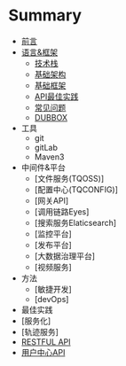 # Summary

* [前言](README.md)
* [语言&框架](framwork.md)
  * [技术栈](规范文档/ji-zhu-zhan.md)
  * [基础架构](规范文档/ji-chu-jia-gou.md)
  * [基础框架](规范文档/ji-chu-kuang-jia.md)
  * [API最佳实践](规范文档/api.md)
  * [常见问题](规范文档/chang-jian-wen-ti.md)
  * [DUBBOX](dubbox.md)
* 工具
  * git
  * gitLab
  * Maven3
* 中间件&平台
  * [文件服务(TQOSS)]
  * [配置中心(TQCONFIG)]
  * [网关API]
  * [调用链路Eyes]
  * [搜索服务Elaticsearch]
  * [监控平台]
  * [发布平台]
  * [大数据治理平台]
  * [视频服务]
* 方法
  * [敏捷开发]
  * [devOps]
* 最佳实践
 * [服务化]
 * [轨迹服务]
* [RESTFUL API](规范文档/restful-api.md)
* [用户中心API](规范文档/usercenter.md)
